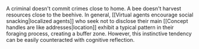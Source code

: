 ---
---

A criminal doesn't commit crimes close to home. A bee doesn't harvest resources close to the beehive. In general, [[Virtual agents encourage social snacking|localized agents]] who seek not to disclose their main [[Concept handles are like addresses|location]] exhibit a typical pattern in their foraging process, creating a buffer zone. However, this instinctive tendency can be easily counteracted with cognitive reflection.